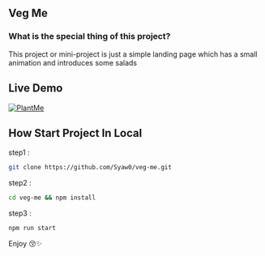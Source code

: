 ## Veg Me

### What is the special thing of this project?
This project or mini-project is just a simple landing page which has a small animation and introduces some salads



## Live Demo
  [![PlantMe](https://user-images.githubusercontent.com/90524474/177870119-f1d49a4c-fc15-4341-982c-1ffbebac705e.png)](https://final-veg-me.vercel.app/)


## How Start Project In Local

step1 :

```bash
git clone https://github.com/Syaw0/veg-me.git
```

step2 :

```bash
cd veg-me && npm install
```

step3 :

```bash
npm run start
```

Enjoy 😚✨
